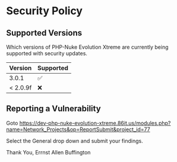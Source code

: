 # Security Policy

## Supported Versions

Which versions of PHP-Nuke Evolution Xtreme are
currently being supported with security updates.

| Version  | Supported          |
| ---------| ------------------ |
| 3.0.1    | :white_check_mark: |
| < 2.0.9f | :x:                |

## Reporting a Vulnerability

Goto https://dev-php-nuke-evolution-xtreme.86it.us/modules.php?name=Network_Projects&op=ReportSubmit&project_id=77

Select the General drop down and submit your findings.

Thank You,
Errnst Allen Buffington
